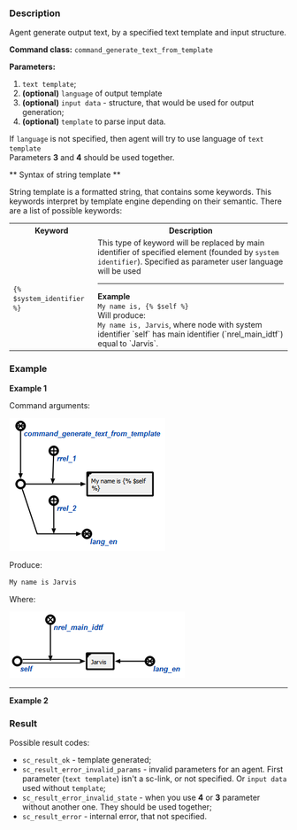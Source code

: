 ### Description

Agent generate output text, by a specified text template and input structure.

**Command class:** `command_generate_text_from_template`

**Parameters:**

1. `text template`;
2. **(optional)** `language` of output template
3. **(optional)** `input data` - structure, that would be used for output generation;
4. **(optional)** `template` to parse input data.

<div class="note">
If <code>language</code> is not specified, then agent will try to use language of <code>text template</code>
</div>

<div class="note">
Parameters <strong>3</strong> and <strong>4</strong> should be used together.
</div>

** Syntax of string template **

String template is a formatted string, that contains some keywords.
This keywords interpret by template engine depending on their semantic.
There are a list of possible keywords:
<table>
  <tr>
    <th>Keyword</th>
    <th>Description</th>
  </tr>

  <tr>
    <td>
<code class="js hljs javascript">
{% $system_identifier %}
</code>
    </td>
    <td>This type of keyword will be replaced by main identifier of specified
        element (founded by <code>system identifier</code>). Specified as parameter
        user language will be used
        <hr/>
        <strong>Example</strong><br/>
        <code>My name is, {% $self %}</code><br/>
        Will produce:<br/>
        <code>My name is, Jarvis</code>, where node with system identifier
        `self` has main identifier (`nrel_main_idtf`) equal to `Jarvis`.
    </td>
  </tr>
</table>

### Example

**Example 1**

Command arguments:

![Example](images/agentext_example_1.png)

Produce:

```cpp
My name is Jarvis
```

Where:

![Example](images/agentext_example_1_data.png)

<hr/>

**Example 2**


### Result

Possible result codes:

* `sc_result_ok` - template generated;
* `sc_result_error_invalid_params` - invalid parameters for an agent. First parameter (`text template`) isn't a sc-link, or not specified. Or `input data` used without `template`;
* `sc_result_error_invalid_state` - when you use **4** or **3** parameter without another one. They should be used together;
* `sc_result_error` - internal error, that not specified.
